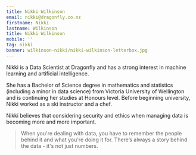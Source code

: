 ```yaml
---
title: Nikki Wilkinson
email: nikki@dragonfly.co.nz
firstname: Nikki
lastname: Wilkinson
title: Nikki Wilkinson
mobile: ''
tag: nikki
banner: wilkinson-nikki/nikki-wilkinson-letterbox.jpg
---
```

Nikki is a Data Scientist at Dragonfly and has a strong interest in machine learning
and artificial intelligence.
<!--more-->

She has a Bachelor of Science degree in mathematics and statistics (including a
minor in data science) from Victoria University of Wellington and is continuing
her studies at Honours level. Before beginning university, Nikki worked as a ski
instructor and a chef.

Nikki believes that considering security and ethics when managing data is
becoming more and more important.

> When you're dealing with data, you have to remember the people behind it and
what you're doing it for. There’s always a story behind the data - it's not just
numbers.
